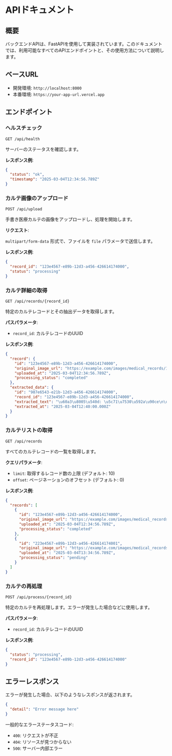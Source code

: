 # APIドキュメント

## 概要

バックエンドAPIは、FastAPIを使用して実装されています。このドキュメントでは、利用可能なすべてのAPIエンドポイントと、その使用方法について説明します。

## ベースURL

- 開発環境: `http://localhost:8000`
- 本番環境: `https://your-app-url.vercel.app`

## エンドポイント

### ヘルスチェック

```
GET /api/health
```

サーバーのステータスを確認します。

**レスポンス例**:

```json
{
  "status": "ok",
  "timestamp": "2025-03-04T12:34:56.789Z"
}
```

### カルテ画像のアップロード

```
POST /api/upload
```

手書き医療カルテの画像をアップロードし、処理を開始します。

**リクエスト**:

`multipart/form-data` 形式で、ファイルを `file` パラメータで送信します。

**レスポンス例**:

```json
{
  "record_id": "123e4567-e89b-12d3-a456-426614174000",
  "status": "processing"
}
```

### カルテ詳細の取得

```
GET /api/records/{record_id}
```

特定のカルテレコードとその抽出データを取得します。

**パスパラメータ**:

- `record_id`: カルテレコードのUUID

**レスポンス例**:

```json
{
  "record": {
    "id": "123e4567-e89b-12d3-a456-426614174000",
    "original_image_url": "https://example.com/images/medical_records/12345.jpg",
    "uploaded_at": "2025-03-04T12:34:56.789Z",
    "processing_status": "completed"
  },
  "extracted_data": {
    "id": "987e6543-e21b-12d3-a456-426614174000",
    "record_id": "123e4567-e89b-12d3-a456-426614174000",
    "extracted_text": "\u60a3\u8005\u540d: \u5c71\u7530\u592a\u90ce\n\u751f\u5e74\u6708\u65e5: 1980\u5e744\u67081\u65e5\n\u8a3a\u65ad: \u9ad8\u8840\u5727\n\u51e6\u65b9: \u964d\u5727\u5264 \u671d1\u932b\n\u6240\u898b: \u8840\u5727145/95",
    "extracted_at": "2025-03-04T12:40:00.000Z"
  }
}
```

### カルテリストの取得

```
GET /api/records
```

すべてのカルテレコードの一覧を取得します。

**クエリパラメータ**:

- `limit`: 取得するレコード数の上限 (デフォルト: 10)
- `offset`: ページネーションのオフセット (デフォルト: 0)

**レスポンス例**:

```json
{
  "records": [
    {
      "id": "123e4567-e89b-12d3-a456-426614174000",
      "original_image_url": "https://example.com/images/medical_records/12345.jpg",
      "uploaded_at": "2025-03-04T12:34:56.789Z",
      "processing_status": "completed"
    },
    {
      "id": "223e4567-e89b-12d3-a456-426614174001",
      "original_image_url": "https://example.com/images/medical_records/12346.jpg",
      "uploaded_at": "2025-03-04T13:34:56.789Z",
      "processing_status": "pending"
    }
  ]
}
```

### カルテの再処理

```
POST /api/process/{record_id}
```

特定のカルテを再処理します。エラーが発生した場合などに使用します。

**パスパラメータ**:

- `record_id`: カルテレコードのUUID

**レスポンス例**:

```json
{
  "status": "processing",
  "record_id": "123e4567-e89b-12d3-a456-426614174000"
}
```

## エラーレスポンス

エラーが発生した場合、以下のようなレスポンスが返されます。

```json
{
  "detail": "Error message here"
}
```

一般的なエラーステータスコード:

- `400`: リクエストが不正
- `404`: リソースが見つからない
- `500`: サーバー内部エラー